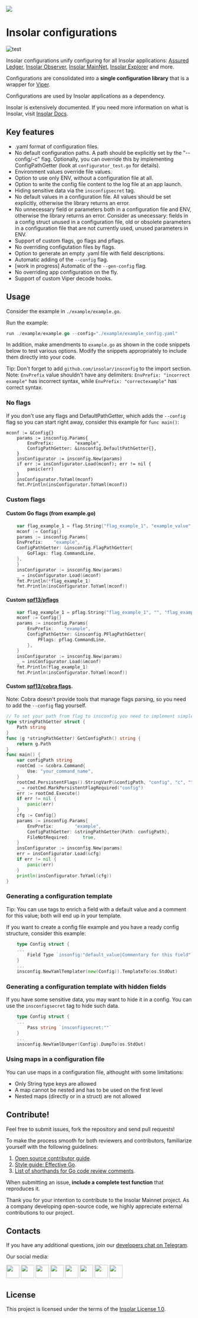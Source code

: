 [<img src="https://github.com/insolar/doc-pics/raw/master/st/github-readme-banner.png">](http://insolar.io/?utm_source=Github)

# Insolar configurations

![test](https://github.com/insolar/insconfig/workflows/test/badge.svg)

Insolar configurations unify configuring for all Insolar applications: [Assured Ledger](https://github.com/insolar/assured-ledger), [Insolar Observer](https://github.com/insolar/observer), [Insolar MainNet](https://github.com/insolar/mainnet), [Insolar Explorer](https://github.com/insolar/block-explorer) and more.

Configurations are consolidated into a **single configuration library** that is a wrapper for [Viper](https://github.com/spf13/viper).

Configurations are used by Insolar applications as a dependency.

Insolar is extensively documented. If you need more information on what is Insolar, visit [Insolar Docs](http://docs.insolar.io/quick_overview.html).

## Key features
- .yaml format of configuration files.
- No default configuration paths. A path should be explicitly set by the "--config/-c" flag. Optionally, you can override this by implementing ConfigPathGetter (look at `configurator_test.go` for details).
- Environment values override file values.
- Option to use only ENV, without a configuration file at all.
- Option to write the config file content to the log file at an app launch. 
- Hiding sensitive data via the `insconfigsecret` tag.
- No default values in a configuration file. All values should be set explicitly, otherwise the library returns an error.
- No unnecessary field or parameters both in a configuration file and ENV, otherwise the library returns an error. Consider as unecessary: fields in a config struct unused in a configuration file, old or obsolete parameters in a configuration file that are not currently used, unused parameters in ENV.
- Support of custom flags, go flags and pflags.
- No overriding configutation files by flags.
- Option to generate an empty .yaml file with field descriptions.
- Automatic adding of the `--config` flag.
- [work in progress] Automatic of the `--gen-config` flag.
- No overriding app configuration on the fly.
- Support of custom Viper decode hooks.

## Usage

Consider the example in `./example/example.go`.

Run the example:

```go
run ./example/example.go --config="./example/example_config.yaml"
```

In addition, make amendments to `example.go` as shown in the code snippets below to test various options. 
Modify the snippets appropriately to include them directly into your code.

Tip: Don't forget to add `github.com/insolar/insconfig` to the import section.
Note: `EnvPrefix` value shouldn't have any delimiters: `EnvPrefix: "incorrect example"` has incorrect syntax, while `EnvPrefix: "correctexample"` has correct syntax.

### No flags

If you don't use any flags and DefaultPathGetter, which adds the `--config` flag so you can start right away, consider this example for `func main()`:

```
mconf := &Config{}	
	params := insconfig.Params{
		EnvPrefix:        "example",
		ConfigPathGetter: &insconfig.DefaultPathGetter{},
	}
	insConfigurator := insconfig.New(params)
	if err := insConfigurator.Load(mconf); err != nil {
		panic(err)
	}
	insConfigurator.ToYaml(mconf)
	fmt.Println(insConfigurator.ToYaml(mconf))
```

### Custom flags

#### Custom Go flags (from example.go)

```go
    var flag_example_1 = flag.String("flag_example_1", "example_value", "flag_example_1_desc")
    mconf := Config{}
    params := insconfig.Params{
	EnvPrefix:    "example",
	ConfigPathGetter: &insconfig.FlagPathGetter{
		GoFlags: flag.CommandLine,
	},
    }
    insConfigurator := insconfig.New(params)
    _ = insConfigurator.Load(&mconf)
    fmt.Println(*flag_example_1)
    fmt.Println(insConfigurator.ToYaml(mconf))
```

#### Custom [spf13/pflags](https://github.com/spf13/pflag)

```go
    var flag_example_1 = pflag.String("flag_example_1", "", "flag_example_1_desc")
    mconf := Config{}
    params := insconfig.Params{
        EnvPrefix:    "example",
        ConfigPathGetter: &insconfig.PFlagPathGetter{
            PFlags: pflag.CommandLine,
        },
    }
    insConfigurator := insconfig.New(params)
    _ = insConfigurator.Load(&mconf)
    fmt.Println(flag_example_1)
    fmt.Println(insConfigurator.ToYaml(mconf))
```

#### Custom [spf13/cobra flags](https://github.com/spf13/cobra). 

Note: Cobra doesn't provide tools that manage flags parsing, so you need to add the `--config` flag yourself.

```go
// To set your path from flag to insconfig you need to implement simple ConfigPathGetter interface and return path
type stringPathGetter struct {
	Path string
}
func (g *stringPathGetter) GetConfigPath() string {
	return g.Path
}
func main() {
	var configPath string
	rootCmd := &cobra.Command{
		Use: "your_command_name",
	}
	rootCmd.PersistentFlags().StringVarP(&configPath, "config", "c", "", "path to config file")
	_ = rootCmd.MarkPersistentFlagRequired("config")
	err := rootCmd.Execute()
	if err != nil {
		panic(err)
	}
	cfg := Config{}
	params := insconfig.Params{
		EnvPrefix:        "example",
		ConfigPathGetter: &stringPathGetter{Path: configPath},
		FileNotRequired:     true,
	}
	insConfigurator := insconfig.New(params)
	err = insConfigurator.Load(&cfg)
	if err != nil {
		panic(err)
	}
	println(insConfigurator.ToYaml(cfg))
}
```


### Generating a configuration template

Tip: You can use tags to enrich a field with a default value and a comment for this value; both will end up in your template. 

If you want to create a config file example and you have a ready config structure, consider this example:

```go
    type Config struct {
    ... 
        Field Type `insonfig:"default_value|Commentary for this field"`
    }
    ...
    insconfig.NewYamlTemplater(new(Config)).TemplateTo(os.StdOut)
```

### Generating a configuration template with hidden fields

If you have some sensitive data, you may want to hide it in a config. You can use the `insconfigsecret` tag to hide such data.

```go
    type Config struct {
    ...
	    Pass string `insconfigsecret:""`
    }
    ...
    insconfig.NewYamlDumper(Config).DumpTo(os.StdOut)
```

### Using maps in a configuration file

You can use maps in a configuration file, althought with some limitations:
- Only String type keys are allowed
- A map cannot be nested and has to be used on the first level
- Nested maps (directly or in a struct) are not allowed

## Contribute!

Feel free to submit issues, fork the repository and send pull requests! 

To make the process smooth for both reviewers and contributors, familiarize yourself with the following guidelines:

1. [Open source contributor guide](https://github.com/freeCodeCamp/how-to-contribute-to-open-source).
2. [Style guide: Effective Go](https://golang.org/doc/effective_go.html).
3. [List of shorthands for Go code review comments](https://github.com/golang/go/wiki/CodeReviewComments).

When submitting an issue, **include a complete test function** that reproduces it.

Thank you for your intention to contribute to the Insolar Mainnet project. As a company developing open-source code, we highly appreciate external contributions to our project.

## Contacts

If you have any additional questions, join our [developers chat on Telegram](https://t.me/InsolarTech).

Our social media:

[<img src="https://github.com/insolar/doc-pics/raw/master/st/ico-social-facebook.png" width="36" height="36">](https://facebook.com/insolario)
[<img src="https://github.com/insolar/doc-pics/raw/master/st/ico-social-twitter.png" width="36" height="36">](https://twitter.com/insolario)
[<img src="https://github.com/insolar/doc-pics/raw/master/st/ico-social-medium.png" width="36" height="36">](https://medium.com/insolar)
[<img src="https://github.com/insolar/doc-pics/raw/master/st/ico-social-youtube.png" width="36" height="36">](https://youtube.com/insolar)
[<img src="https://github.com/insolar/doc-pics/raw/master/st/ico-social-reddit.png" width="36" height="36">](https://www.reddit.com/r/insolar/)
[<img src="https://github.com/insolar/doc-pics/raw/master/st/ico-social-linkedin.png" width="36" height="36">](https://www.linkedin.com/company/insolario/)
[<img src="https://github.com/insolar/doc-pics/raw/master/st/ico-social-instagram.png" width="36" height="36">](https://instagram.com/insolario)
[<img src="https://github.com/insolar/doc-pics/raw/master/st/ico-social-telegram.png" width="36" height="36">](https://t.me/InsolarAnnouncements) 

## License

This project is licensed under the terms of the [Insolar License 1.0](LICENSE.md).

